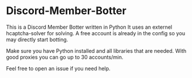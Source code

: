 # Discord-Member-Botter
This is a Discord Member Botter written in Python
It uses an externel hcaptcha-solver for solving. A free account is already in the config so you may directly start botting.

Make sure you have Python installed and all libraries that are needed.
With good proxies you can go up to 30 accounts/min.

Feel free to open an issue if you need help.
